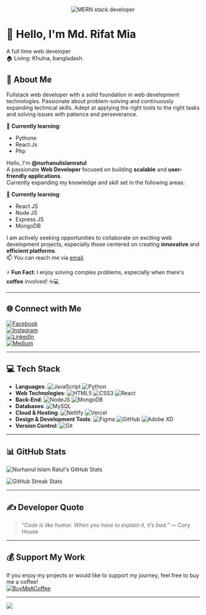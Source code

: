 <p align="center">
  <img src="" alt="MERN stack developer"/>
</p>

# 👋 Hello, I'm Md. Rifat Mia
A full time web developer                                                                                                  
 🏠 Living: Khulna, bangladash.
## 💫 About Me
Fullstack web developer with a solid foundation in web development technologies. Passionate about problem-solving and continuously expanding technical skills. Adept at applying the right tools to the right tasks and solving issues with patience and perseverance.

🌱 **Currently learning**:
- Pythone
- React.Js
- Php

  



Hello, I'm **@nurhanulislamratul**  
A passionate **Web Developer** focused on building **scalable** and **user-friendly applications**.  
Currently expanding my knowledge and skill set in the following areas:

🌱 **Currently learning**:
- React JS
- Node JS
- Express JS
- MongoDB

I am actively seeking opportunities to collaborate on exciting web development projects, especially those centered on creating **innovative** and **efficient platforms**.  
📫 You can reach me via [email](mailto:ratulislam890bd@gmail.com).

⚡ **Fun Fact**: I enjoy solving complex problems, especially when there's **coffee** involved! ☕💻

---

## 🌐 Connect with Me

[![Facebook](https://img.shields.io/badge/Facebook-%231877F2.svg?logo=Facebook&logoColor=white)](https://facebook.com/nurhanulislamratul)  
[![Instagram](https://img.shields.io/badge/Instagram-%23E4405F.svg?logo=Instagram&logoColor=white)](https://instagram.com/nurhanulislamratul)  
[![LinkedIn](https://img.shields.io/badge/LinkedIn-%230077B5.svg?logo=linkedin&logoColor=white)](https://linkedin.com/in/nurhanulislamratul)  
[![Medium](https://img.shields.io/badge/Medium-12100E?logo=medium&logoColor=white)](https://medium.com/@ratulislam890bd)  

---

## 💻 Tech Stack

- **Languages**: ![JavaScript](https://img.shields.io/badge/javascript-%23323330.svg?style=for-the-badge&logo=javascript&logoColor=%23F7DF1E) ![Python](https://img.shields.io/badge/python-3670A0?style=for-the-badge&logo=python&logoColor=ffdd54)  
- **Web Technologies**: ![HTML5](https://img.shields.io/badge/html5-%23E34F26.svg?style=for-the-badge&logo=html5&logoColor=white) ![CSS3](https://img.shields.io/badge/css3-%231572B6.svg?style=for-the-badge&logo=css3&logoColor=white) ![React](https://img.shields.io/badge/react-%2320232a.svg?style=for-the-badge&logo=react&logoColor=%2361DAFB)  
- **Back-End**: ![NodeJS](https://img.shields.io/badge/node.js-6DA55F?style=for-the-badge&logo=node.js&logoColor=white) ![MongoDB](https://img.shields.io/badge/MongoDB-%234ea94b.svg?style=for-the-badge&logo=mongodb&logoColor=white)  
- **Databases**: ![MySQL](https://img.shields.io/badge/mysql-4479A1.svg?style=for-the-badge&logo=mysql&logoColor=white)  
- **Cloud & Hosting**: ![Netlify](https://img.shields.io/badge/netlify-%23000000.svg?style=for-the-badge&logo=netlify&logoColor=#00C7B7) ![Vercel](https://img.shields.io/badge/vercel-%23000000.svg?style=for-the-badge&logo=vercel&logoColor=white)  
- **Design & Development Tools**: ![Figma](https://img.shields.io/badge/figma-%23F24E1E.svg?style=for-the-badge&logo=figma&logoColor=white) ![GitHub](https://img.shields.io/badge/github-%23121011.svg?style=for-the-badge&logo=github&logoColor=white) ![Adobe XD](https://img.shields.io/badge/Adobe%20XD-470137?style=for-the-badge&logo=Adobe%20XD&logoColor=#FF61F6)  
- **Version Control**: ![Git](https://img.shields.io/badge/git-%23F05033.svg?style=for-the-badge&logo=git&logoColor=white)  

---

## 📊 GitHub Stats

![Nurhanul Islam Ratul's GitHub Stats](https://github-readme-stats.vercel.app/api?username=nurhanulislamratul&theme=dark&hide_border=false&include_all_commits=true&count_private=true)

![GitHub Streak Stats](https://github-readme-streak-stats.herokuapp.com/?user=nurhanulislamratul&theme=dark&hide_border=false)

---

## ✍️ Developer Quote

> _“Code is like humor. When you have to explain it, it’s bad.”_ — Cory House

---

## 💰 Support My Work

If you enjoy my projects or would like to support my journey, feel free to buy me a coffee!  
[![BuyMeACoffee](https://img.shields.io/badge/Buy%20Me%20a%20Coffee-ffdd00?style=for-the-badge&logo=buy-me-a-coffee&logoColor=black)](https://buymeacoffee.com/nurhanulislamratul)

---

[![](https://visitcount.itsvg.in/api?id=nurhanulislamratul&icon=0&color=0)](https://visitcount.itsvg.in)
